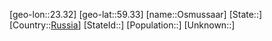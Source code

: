 ﻿---
location: [59.33,23.32]
type: City
tags:
- geo/City


SpocWebEntityId: 33161
isDeleted: false
confidential: public

---
[geo-lon::23.32]
[geo-lat::59.33]
[name::Osmussaar]
[State::]
[Country::[Russia](geo/Continent/Europe/Russia.md)]
[StateId::]
[Population::]
[Unknown::]

